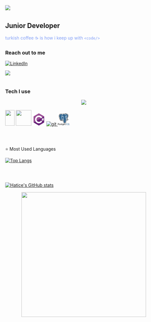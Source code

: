 




<h1 align="left">
  <a href="https://git.io/typing-svg">
    <img src="https://readme-typing-svg.herokuapp.com?color=F70C37&center=yanl%C4%B1%C5%9F&vCenter=yanl%C4%B1%C5%9F&lines=Hello!;I+am+Hatice+Zehra">
  </a>
</h1>

## Junior  Developer

<font color="#829FF7">turkish coffee ☕ is how i keep up with `<code/>` </font>

### Reach out to me
  [![LinkedIn](https://icons.iconarchive.com/icons/limav/flat-gradient-social/48/Linkedin-icon.png)](https://www.linkedin.com/in/haticezehraorhan/)

<img  width="22" src="[https://unpkg.com/simple-icons@v4/icons/linkedin.svg](https://cdn3.iconfinder.com/data/icons/inficons/512/linkedin.png)" align="left" />

<br />
<br />


### Tech I use

<p align="center">
  <a href="https://skillicons.dev">
    <img src="https://skillicons.dev/icons?i=cs,dotnet,java,spring,git,mysql,postgres&theme=light" />
  </a>
</p>
<p align="left"> 
 <img src="https://www.logolynx.com/images/logolynx/40/4070ab2cfaaaa20f057a719f1805d853.png" width="30" height="50" style="max-width: 100%;">  
<img src="https://intellitech.pro/wp-content/uploads/2019/01/ff-min.png" width="50" height="50" style="max-width: 100%;">
 <img src="https://raw.githubusercontent.com/devicons/devicon/master/icons/csharp/csharp-original.svg" alt="csharp" width="40" height="40"/> 
  <a href="https://git-scm.com/" target="_blank" rel="noreferrer"> <img src="https://www.vectorlogo.zone/logos/git-scm/git-scm-icon.svg" alt="git" width="40" height="40"/> <a href="https://www.microsoft.com/en-us/sql-server" target="_blank" rel="noreferrer">
 <img src="https://raw.githubusercontent.com/devicons/devicon/master/icons/postgresql/postgresql-original-wordmark.svg" alt="postgresql" width="40" height="40"/> </a> </p>
  <br />
<br />

 <p style="vertical-align:top;">
<summary> ⭐  Most Used Languages</summary>
</p>

[![Top Langs](https://github-readme-stats.vercel.app/api/top-langs/?username=haticezehra&layout=compact&theme=midnight-purple)](https://github.com/haticezehra/github-readme-stats)

<br />
<br />

[![Hatice's GitHub stats](https://github-readme-stats.vercel.app/api?username=haticezehra&count_private=true&show_icons=true&theme=midnight-purple)](https://github.com/haticezehra/github-readme-stats)
  

  






[linkedin]: https://www.linkedin.com/in/hatice-zehra-orhan-021500208/

<p align="center">
<img width="400px" height="400px" src="https://camo.githubusercontent.com/eeb8cd4e855207aedb43d01748922ef4b70142c04ee953525e3933862b7da00c/68747470733a2f2f6d65646961322e67697068792e636f6d2f6d656469612f53576f536b4e36447854737a71494b4571762f67697068792e6769663f6369643d6563663035653437316b696c7477686e667239323130746e69326c366e646c773931396e776370393333676f36663969267269643d67697068792e6769662663743d67"/>
</p>

